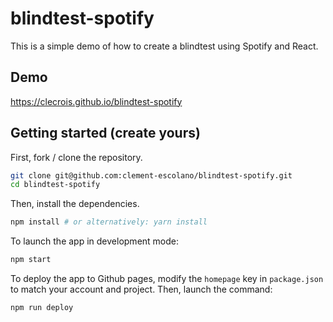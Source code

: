 # blindtest-spotify

This is a simple demo of how to create a blindtest using Spotify and React.

## Demo

https://clecrois.github.io/blindtest-spotify


## Getting started (create yours)

First, fork / clone the repository.

```bash
git clone git@github.com:clement-escolano/blindtest-spotify.git
cd blindtest-spotify
```

Then, install the dependencies.

```bash
npm install # or alternatively: yarn install
```

To launch the app in development mode:

```bash
npm start
```

To deploy the app to Github pages, modify the `homepage` key in `package.json` to match your account and project.
Then, launch the command:

```bash
npm run deploy
```
